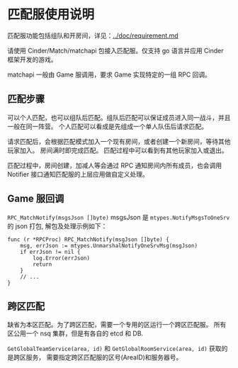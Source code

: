 # 匹配服使用说明

匹配服功能包括组队和开房间，详见：[../doc/requirement.md](../doc/requirement.md)

请使用 Cinder/Match/matchapi 包接入匹配服。仅支持 go 语言并应用 Cinder 框架开发的游戏。

matchapi 一般由 Game 服调用，要求 Game 实现特定的一组 RPC 回调。

## 匹配步骤

可以个人匹配，也可以组队后匹配。组队后匹配可以保证成员进入同一战斗，并且一般在同一阵营。
个人匹配可以看成是先组成一个单人队伍后请求匹配。

请求匹配后，会根据匹配模式加入一个现有房间，或者创建一个新房间，等待其他玩家加入。
房间满时即完成匹配。
匹配过程中可以看到有其他玩家加入或退出。

匹配过程中，房间创建，加减人等会通过 RPC 通知房间内所有成员，也会调用 Notifier 接口通知匹配服的上层应用做自定义处理。

## Game 服回调

`RPC_MatchNotify(msgsJson []byte)`
msgsJson 是 `mtypes.NotifyMsgsToOneSrv` 的 json 打包, 解包及处理示例如下：

```
func (r *RPCProc) RPC_MatchNotify(msgJson []byte) {
	msg, errJson := mtypes.UnmarshalNotifyOneSrvMsg(msgJson)
	if errJson != nil {
		log.Error(errJson)
		return
	}
	// ...
}
```

## 跨区匹配

缺省为本区匹配。为了跨区匹配，需要一个专用的区运行一个跨区匹配服。
所有区公用一个 nsq 集群，但是有各自的 etcd 和 DB.

`GetGlobalTeamService(area, id)` 和 `GetGlobalRoomService(area, id)` 获取的是跨区服务，
需要指定跨区匹配服的区号(AreaID)和服务器号。

